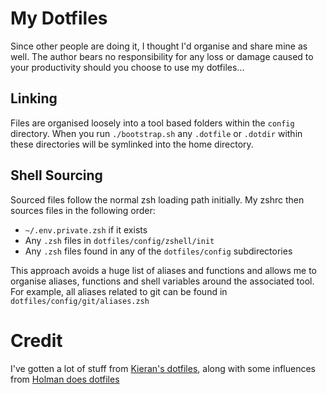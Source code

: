# My Dotfiles
Since other people are doing it, I thought I'd organise and share mine as well. The author bears no responsibility for any loss or damage caused to your productivity should you choose to use my dotfiles...

## Linking
Files are organised loosely into a tool based folders within the `config` directory. When you run `./bootstrap.sh` any `.dotfile` or `.dotdir` within these directories will be symlinked into the home directory.

## Shell Sourcing
Sourced files follow the normal zsh loading path initially. My zshrc then sources files in the following order:

- `~/.env.private.zsh` if it exists
- Any `.zsh` files in `dotfiles/config/zshell/init`
- Any `.zsh` files found in any of the `dotfiles/config` subdirectories

This approach avoids a huge list of aliases and functions and allows me to organise aliases, functions and shell variables around the associated tool. For example, all aliases related to git can be found in `dotfiles/config/git/aliases.zsh`

# Credit
I've gotten a lot of stuff from [Kieran's dotfiles](https://github.com/kieran-bamforth/dotfiles), along with some influences from [Holman does dotfiles](https://github.com/holman/dotfiles)
